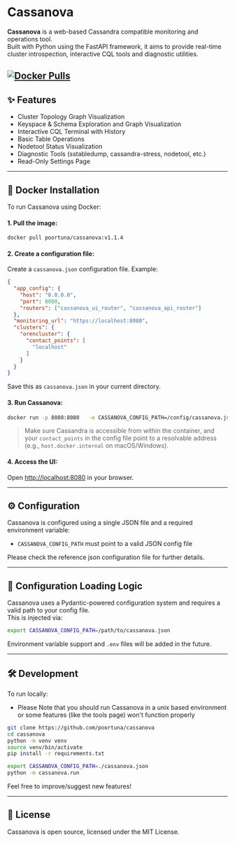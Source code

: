 # Cassanova

**Cassanova** is a web-based Cassandra compatible monitoring and operations tool.  
Built with Python using the FastAPI framework, 
it aims to provide real-time cluster introspection, 
interactive CQL tools and diagnostic utilities.

[![Docker Pulls](https://img.shields.io/docker/pulls/poortuna/cassanova.svg)](https://hub.docker.com/r/poortuna/cassanova)
---

## ✨ Features

- Cluster Topology Graph Visualization
- Keyspace & Schema Exploration and Graph Visualization
- Interactive CQL Terminal with History
- Basic Table Operations
- Nodetool Status Visualization
- Diagnostic Tools (sstabledump, cassandra-stress, nodetool, etc.)
- Read-Only Settings Page 
---

## 🐳 Docker Installation

To run Cassanova using Docker:

#### 1. Pull the image:

```bash
docker pull poortuna/cassanova:v1.1.4
```

#### 2. Create a configuration file:

Create a `cassanova.json` configuration file. Example:

```json
{
  "app_config": {
    "host": "0.0.0.0",
    "port": 8080,
    "routers": ["cassanova_ui_router", "cassanova_api_router"]
  },
  "monitoring_url": "https://localhost:8080",
  "clusters": {
    "orencluster": {
      "contact_points": [
        "localhost"
      ]
    }
  }
}
```

Save this as `cassanova.json` in your current directory.

#### 3. Run Cassanova:

```bash
docker run -p 8080:8080   -e CASSANOVA_CONFIG_PATH=/config/cassanova.json   -v $(pwd)/cassanova.json:/config/cassanova.json   poortuna/cassanova:v1.1.4
```

> Make sure Cassandra is accessible from within the container, and your `contact_points` in the config file point to a resolvable address (e.g., `host.docker.internal` on macOS/Windows).

#### 4. Access the UI:

Open [http://localhost:8080](http://localhost:8080) in your browser.


---

## ⚙️ Configuration

Cassanova is configured using a single JSON file and a required environment variable:

- `CASSANOVA_CONFIG_PATH` must point to a valid JSON config file

Please check the reference json configuration file for further details.

---

## 📁 Configuration Loading Logic

Cassanova uses a Pydantic-powered configuration system and requires a valid path to your config file.  
This is injected via:

```bash
export CASSANOVA_CONFIG_PATH=/path/to/cassanova.json
```

Environment variable support and `.env` files will be added in the future.

---

## 🛠️ Development

To run locally:

- Please Note that you should run Cassanova in a unix based environment
  or some features (like the tools page) won't function properly

```bash
git clone https://github.com/poortuna/cassanova
cd cassanova
python -m venv venv
source venv/bin/activate
pip install -r requirements.txt

export CASSANOVA_CONFIG_PATH=./cassanova.json
python -m cassanova.run
```

Feel free to improve/suggest new features!

---

## 📄 License

Cassanova is open source, licensed under the MIT License.
